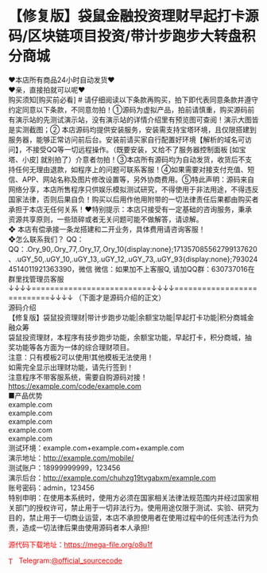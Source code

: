 # 【修复版】袋鼠金融投资理财早起打卡源码/区块链项目投资/带计步跑步大转盘积分商城

❤本店所有商品24小时自动发货❤<br>❤亲，直接拍就可以呢❤<br>购买须知[购买前必看] # 请仔细阅读以下条款再购买，拍下即代表同意条款并遵守约定同意以下条款，不同意勿拍！①源码为虚拟产品，拍前请慎重，购买源码前有演示站的先测试演示站，没有演示站的详情介绍里有预览图可查阅！演示大图皆是实测截图；② 本店源码均提供安装服务，安装需支持宝塔环境，且仅限搭建到服务器，能够正常访问前后台。安装前请买家自行配置好环境【解析的域名可访问】，不接受QQ等一切远程操作。（既要安装，又给不了服务器控制面板 [如宝塔、小皮] 就别拍了）介意者勿拍！③本店所有源码均为自动发货，收货后不支持任何无理由退款，如程序上的问题可联系客服！④如果需要对接支付充值、短信、APP、网站名称及图片修改设置等，另外协商费用。⑤特此声明：源码来自网络分享，本店所售程序只供娱乐模拟测试研究，不得使用于非法用途，不得违反国家法律，否则后果自负！购买以后用作他用附带的一切法律责任后果都由购买者承担于本店无任何关系！❤特别提示：本店只接受有一定基础的咨询服务，秉承资源共享原则，一些琐碎或者无关问题可能不做解答，请谅解。<br>❖ 本店有偿承接一条龙搭建和二开业务，具体费用请咨询客服！<br>❖怎么联系我们？                                                                          QQ： QQ：.Ory_90,.Ory_77,.Ory_17,.Ory_10{display:none};171357085562799137620、.uGY_50,.uGY_10,.uGY_13,.uGY_12,.uGY_73,.uGY_93{display:none};7930244514011921363390，微信 微信：如果加不上客服Q, 请加QQ群：630737016在群里找管理员客服<br>↓↓↓↓==========================↓↓↓↓===========================↓↓↓↓   （下面才是源码介绍的正文）<br>源码介绍<br>【修复版】袋鼠投资理财|带计步跑步功能|余额宝功能|早起打卡功能|积分商城金融众筹<br>袋鼠投资理财，本程序有技步跑步功能，余额宝功能，早起打卡，积分商城，抽 奖功能等各方面为一体的综合理财项目。<br>注意：只有模板2可以使用!其他模板无法使用！<br>如需完全显示出理财功能，请先行签到！<br>注意程序不带客服系统，需要自购源码对接！https://example.com/code/example.com<br>■产品优势<br>example.com<br>example.com<br>example.com<br>example.com<br>example.com<br>测试环境：example.com+example.com+example.com<br>演示地址：http://example.com/mobile/<br>测试账户：18999999999，123456<br>演示后台：http://example.com/chuhzg19tvgabxm/example.com<br>账号密码：admin，123456<br>特别申明：在使用本系统时，使用方必须在国家相关法律法规范围内并经过国家相关部门的授权许可，禁止用于一切非法行为。使用用途仅限于测试、实验、研究为目的，禁止用于一切商业运营，本店不承担使用者在使用过程中的任何违法行为负责，造成一切法律后果由使用源码者本人承担!<br>


<p style="color: red;">源代码下载地址：<a href="https://mega-file.org/o8u1f" style="color: red;">https://mega-file.org/o8u1f</a></p><p style="color: red;"><img src="https://cdn-icons-png.flaticon.com/512/2111/2111646.png" alt="Telegram Icon" style="width: 16px; vertical-align: middle; margin-right: 5px;">Telegram:<a href="https://t.me/official_sourcecode" style="color: red;">@official_sourcecode</a></p>